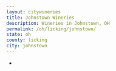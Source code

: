 ```yaml
---
layout: citywineries
title: Johnstown Wineries
description: Wineries in Johnstown, OH
permalink: /oh/licking/johnstown/
state: oh
county: licking
city: johnstown
---
```

-
